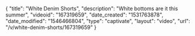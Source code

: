 {
    "title": "White Denim Shorts",
    "description": "White bottoms are it this summer",
    "videoid": "167319659",
    "date_created": "1531763878",
    "date_modified": "1546466804",
    "type": "captivate",
    "layout": "video",
    "url": "\/v\/white-denim-shorts\/167319659"
}